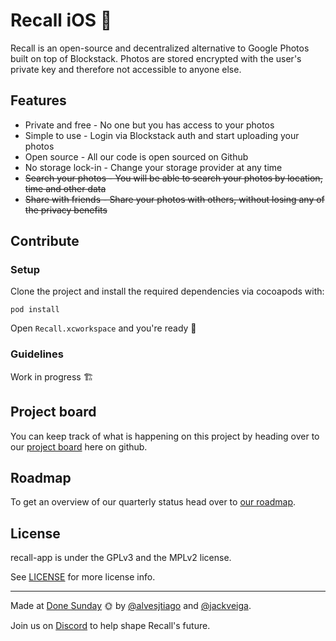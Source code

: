 # Recall iOS 📸

Recall is an open-source and decentralized alternative to Google Photos built on top of Blockstack. Photos are stored encrypted with the user's private key and therefore not accessible to anyone else.

## Features

- Private and free - No one but you has access to your photos
- Simple to use - Login via Blockstack auth and start uploading your photos
- Open source - All our code is open sourced on Github
- No storage lock-in -  Change your storage provider at any time
- ~~Search your photos - You will be able to search your photos by location, time and other data~~
- ~~Share with friends - Share your photos with others, without losing any of the privacy benefits~~

## Contribute

### Setup

Clone the project and install the required dependencies via cocoapods with:

`pod install`

Open `Recall.xcworkspace` and you're ready 🎉

### Guidelines

Work in progress 🏗

## Project board

You can keep track of what is happening on this project by heading over to our [project board](https://github.com/orgs/recall-photos/projects/1) here on github.

## Roadmap

To get an overview of our quarterly status head over to [our roadmap](https://www.notion.so/donesunday/77d1873c848c4e7c9f4ea8e22e76d882?v=e9b345dc2c104071ad61a74b7ada3322).

## License

recall-app is under the GPLv3 and the MPLv2 license.

See [LICENSE](https://github.com/recall-photos/recall-ios/blob/master/LICENSE) for more license info.

---

Made at [Done Sunday](http://donesunday.com/) 🌞 by [@alvesjtiago](https://twitter.com/alvesjtiago) and [@jackveiga](https://twitter.com/jackveiga).

Join us on [Discord](https://chat.donesunday.com) to help shape Recall's future.
